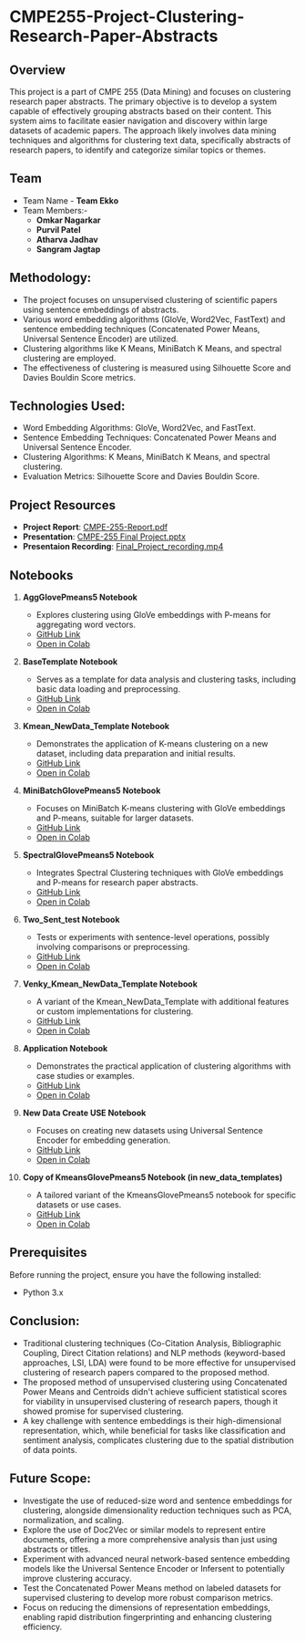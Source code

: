 # CMPE255-Project-Clustering-Research-Paper-Abstracts

## Overview
This project is a part of CMPE 255 (Data Mining) and focuses on clustering research paper abstracts. The primary objective is to develop a system capable of effectively grouping abstracts based on their content. This system aims to facilitate easier navigation and discovery within large datasets of academic papers. The approach likely involves data mining techniques and algorithms for clustering text data, specifically abstracts of research papers, to identify and categorize similar topics or themes.

## Team
- Team Name - **Team Ekko**
- Team Members:-
     - **Omkar Nagarkar**
     - **Purvil Patel**
     - **Atharva Jadhav**
     - **Sangram Jagtap**

## Methodology:

- The project focuses on unsupervised clustering of scientific papers using sentence embeddings of abstracts.
- Various word embedding algorithms (GloVe, Word2Vec, FastText) and sentence embedding techniques (Concatenated Power Means, Universal Sentence Encoder) are utilized.
- Clustering algorithms like K Means, MiniBatch K Means, and spectral clustering are employed.
- The effectiveness of clustering is measured using Silhouette Score and Davies Bouldin Score metrics.

## Technologies Used:

- Word Embedding Algorithms: GloVe, Word2Vec, and FastText.
- Sentence Embedding Techniques: Concatenated Power Means and Universal Sentence Encoder.
- Clustering Algorithms: K Means, MiniBatch K Means, and spectral clustering.
- Evaluation Metrics: Silhouette Score and Davies Bouldin Score.

## Project Resources
- **Project Report**: [CMPE-255-Report.pdf](https://github.com/AtharvaJadhav/CMPE255-Project-Clustering-Research-Paper-Abstracts/blob/main/CMPE-255-Report.pdf)
- **Presentation**: [CMPE-255 Final Project.pptx](https://github.com/AtharvaJadhav/CMPE255-Project-Clustering-Research-Paper-Abstracts/blob/main/CMPE-255%20Final%20Project.pptx)
- **Presentaion Recording**: [Final_Project_recording.mp4](https://github.com/AtharvaJadhav/CMPE255-Project-Clustering-Research-Paper-Abstracts/blob/main/Final_Project_recording.mp4)

## Notebooks

1. **AggGlovePmeans5 Notebook**
   - Explores clustering using GloVe embeddings with P-means for aggregating word vectors.
   - [GitHub Link](https://github.com/AtharvaJadhav/CMPE255-Project-Clustering-Research-Paper-Abstracts/blob/main/templates/AggGlovePmeans5.ipynb)
   - [Open in Colab](https://colab.research.google.com/github/AtharvaJadhav/CMPE255-Project-Clustering-Research-Paper-Abstracts/blob/main/templates/AggGlovePmeans5.ipynb)

2. **BaseTemplate Notebook**
   - Serves as a template for data analysis and clustering tasks, including basic data loading and preprocessing.
   - [GitHub Link](https://github.com/AtharvaJadhav/CMPE255-Project-Clustering-Research-Paper-Abstracts/blob/main/templates/BaseTemplate.ipynb)
   - [Open in Colab](https://colab.research.google.com/github/AtharvaJadhav/CMPE255-Project-Clustering-Research-Paper-Abstracts/blob/main/templates/BaseTemplate.ipynb)

3. **Kmean_NewData_Template Notebook**
   - Demonstrates the application of K-means clustering on a new dataset, including data preparation and initial results.
   - [GitHub Link](https://github.com/AtharvaJadhav/CMPE255-Project-Clustering-Research-Paper-Abstracts/blob/main/templates/Kmean_NewData_Template.ipynb)
   - [Open in Colab](https://colab.research.google.com/github/AtharvaJadhav/CMPE255-Project-Clustering-Research-Paper-Abstracts/blob/main/templates/Kmean_NewData_Template.ipynb)

4. **MiniBatchGlovePmeans5 Notebook**
   - Focuses on MiniBatch K-means clustering with GloVe embeddings and P-means, suitable for larger datasets.
   - [GitHub Link](https://github.com/AtharvaJadhav/CMPE255-Project-Clustering-Research-Paper-Abstracts/blob/main/templates/MiniBatchGlovePmeans5.ipynb)
   - [Open in Colab](https://colab.research.google.com/github/AtharvaJadhav/CMPE255-Project-Clustering-Research-Paper-Abstracts/blob/main/templates/MiniBatchGlovePmeans5.ipynb)

5. **SpectralGlovePmeans5 Notebook**
   - Integrates Spectral Clustering techniques with GloVe embeddings and P-means for research paper abstracts.
   - [GitHub Link](https://github.com/AtharvaJadhav/CMPE255-Project-Clustering-Research-Paper-Abstracts/blob/main/templates/SpectralGlovePmeans5.ipynb)
   - [Open in Colab](https://colab.research.google.com/github/AtharvaJadhav/CMPE255-Project-Clustering-Research-Paper-Abstracts/blob/main/templates/SpectralGlovePmeans5.ipynb)

6. **Two_Sent_test Notebook**
   - Tests or experiments with sentence-level operations, possibly involving comparisons or preprocessing.
   - [GitHub Link](https://github.com/AtharvaJadhav/CMPE255-Project-Clustering-Research-Paper-Abstracts/blob/main/templates/Two_Sent_test.ipynb)
   - [Open in Colab](https://colab.research.google.com/github/AtharvaJadhav/CMPE255-Project-Clustering-Research-Paper-Abstracts/blob/main/templates/Two_Sent_test.ipynb)

7. **Venky_Kmean_NewData_Template Notebook**
   - A variant of the Kmean_NewData_Template with additional features or custom implementations for clustering.
   - [GitHub Link](https://github.com/AtharvaJadhav/CMPE255-Project-Clustering-Research-Paper-Abstracts/blob/main/templates/Venky_Kmean_NewData_Template.ipynb)
   - [Open in Colab](https://colab.research.google.com/github/AtharvaJadhav/CMPE255-Project-Clustering-Research-Paper-Abstracts/blob/main/templates/Venky_Kmean_NewData_Template.ipynb)

8. **Application Notebook**
   - Demonstrates the practical application of clustering algorithms with case studies or examples.
   - [GitHub Link](https://github.com/AtharvaJadhav/CMPE255-Project-Clustering-Research-Paper-Abstracts/blob/main/templates/application.ipynb)
   - [Open in Colab](https://colab.research.google.com/github/AtharvaJadhav/CMPE255-Project-Clustering-Research-Paper-Abstracts/blob/main/templates/application.ipynb)

9. **New Data Create USE Notebook**
   - Focuses on creating new datasets using Universal Sentence Encoder for embedding generation.
   - [GitHub Link](https://github.com/AtharvaJadhav/CMPE255-Project-Clustering-Research-Paper-Abstracts/blob/main/templates/new%20data%20create%20USE.ipynb)
   - [Open in Colab](https://colab.research.google.com/github/AtharvaJadhav/CMPE255-Project-Clustering-Research-Paper-Abstracts/blob/main/templates/new%20data%20create%20USE.ipynb)

10. **Copy of KmeansGlovePmeans5 Notebook (in new_data_templates)**
    - A tailored variant of the KmeansGlovePmeans5 notebook for specific datasets or use cases.
    - [GitHub Link](https://github.com/AtharvaJadhav/CMPE255-Project-Clustering-Research-Paper-Abstracts/blob/main/templates/new_data_templates/Copy%20of%20KmeansGlovePmeans5.ipynb)
    - [Open in Colab](https://colab.research.google.com/github/AtharvaJadhav/CMPE255-Project-Clustering-Research-Paper-Abstracts/blob/main/templates/new_data_templates/Copy%20of%20KmeansGlovePmeans5.ipynb)

## Prerequisites
Before running the project, ensure you have the following installed:
- Python 3.x

## Conclusion:
- Traditional clustering techniques (Co-Citation Analysis, Bibliographic Coupling, Direct Citation relations) and NLP methods (keyword-based approaches, LSI, LDA) were found to be more effective for unsupervised clustering of research papers compared to the proposed method.
- The proposed method of unsupervised clustering using Concatenated Power Means and Centroids didn't achieve sufficient statistical scores for viability in unsupervised clustering of research papers, though it showed promise for supervised clustering.
- A key challenge with sentence embeddings is their high-dimensional representation, which, while beneficial for tasks like classification and sentiment analysis, complicates clustering due to the spatial distribution of data points.

## Future Scope:
- Investigate the use of reduced-size word and sentence embeddings for clustering, alongside dimensionality reduction techniques such as PCA, normalization, and scaling.
- Explore the use of Doc2Vec or similar models to represent entire documents, offering a more comprehensive analysis than just using abstracts or titles.
- Experiment with advanced neural network-based sentence embedding models like the Universal Sentence Encoder or Infersent to potentially improve clustering accuracy.
- Test the Concatenated Power Means method on labeled datasets for supervised clustering to develop more robust comparison metrics.
- Focus on reducing the dimensions of representation embeddings, enabling rapid distribution fingerprinting and enhancing clustering efficiency.
